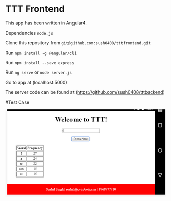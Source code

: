 # TTT Frontend
This app has been written in Angular4.

Dependencies `node.js`

Clone this repository from `git@github.com:sush0408/tttfrontend.git`

Run `npm install -g @angular/cli`

Run `npm install --save express`

Run `ng serve` or `node server.js`

Go to app at (localhost:5000)

The server code can be found at (https://github.com/sush0408/tttbackend) 


#Test Case


![alt text](https://github.com/sush0408/tttfrontend/blob/master/images/test1.PNG)
